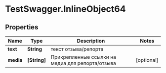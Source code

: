 # TestSwagger.InlineObject64

## Properties

Name | Type | Description | Notes
------------ | ------------- | ------------- | -------------
**text** | **String** | текст отзыва/репорта | 
**media** | **[String]** | Прикрепленные ссылки на медиа для репорта/отзыва | [optional] 


